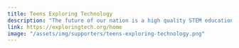 ```yaml
---
title: Teens Exploring Technology
description: "The future of our nation is a high quality STEM education for black and latino boys"
link: https://exploringtech.org/home
image: "/assets/img/supporters/teens-exploring-technology.png"
---
```


